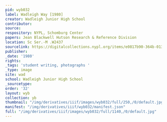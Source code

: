 ```yaml
---
pid: wyb032
label: Wadleigh Way [1980]
creator: Wadleigh Junior High School
contributor:
source:
respository: NYPL, Schomburg Center
papers: Jean Blackwell Hutson Research & Reference Division
location: Sc Ser.-M .W2437
sourcelink: https://digitalcollections.nypl.org/items/e0817b90-364b-0134-3ba2-00505686a51c
publisher:
_date: '1980'
rights:
_tags: 'student writing, photographs '
_type: image
site: wad
school: Wadleigh Junior High School
_sourcetype:
order: '32'
layout: wyb
collection: yb
thumbnail: "/img/derivatives/iiif/images/wyb032/full/250,/0/default.jpg"
manifest: "/img/derivatives/iiif/wyb032/manifest.json"
full: "/img/derivatives/iiif/images/wyb032/full/1140,/0/default.jpg"
---
```

